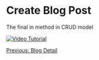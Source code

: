 # Create Blog Post
The final in method in CRUD model

[![Video Tutorial](https://raw.githubusercontent.com/freenit-framework/frontend-tutorial/step/10/screenshot.png)](https://www.youtube.com/watch?v=xNThw3MwiOo&list=PLpeJ1COhO5ak9X3UE85mlFZrrIxiPynKy&index=10)

[Previous: Blog Detail](https://github.com/freenit-framework/frontend-tutorial/tree/step/09)
